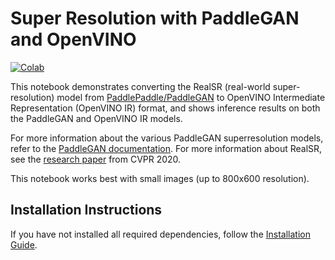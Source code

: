 # Super Resolution with PaddleGAN and OpenVINO

[![Colab](https://colab.research.google.com/assets/colab-badge.svg)](https://colab.research.google.com/github/openvinotoolkit/openvino_notebooks/blob/master/notebooks/vision-paddlegan-superresolution/vision-paddlegan-superresolution.ipynb)

This notebook demonstrates converting the RealSR (real-world super-resolution) model from [PaddlePaddle/PaddleGAN](https://github.com/PaddlePaddle/PaddleGAN) to OpenVINO Intermediate Representation (OpenVINO IR) format, and shows inference results on both the PaddleGAN and OpenVINO IR models. 

For more information about the various PaddleGAN superresolution models, refer to the [PaddleGAN documentation](https://github.com/PaddlePaddle/PaddleGAN/blob/develop/docs/en_US/tutorials/single_image_super_resolution.md). For more information about RealSR, see the [research paper](https://openaccess.thecvf.com/content_CVPRW_2020/papers/w31/Ji_Real-World_Super-Resolution_via_Kernel_Estimation_and_Noise_Injection_CVPRW_2020_paper.pdf) from CVPR 2020.

This notebook works best with small images (up to 800x600 resolution).

## Installation Instructions

If you have not installed all required dependencies, follow the [Installation Guide](../../README.md).
